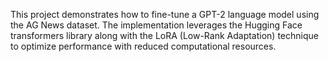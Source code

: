 This project demonstrates how to fine-tune a GPT-2 language model using the AG News dataset. The implementation leverages the Hugging Face transformers library along with the LoRA (Low-Rank Adaptation) technique to optimize performance with reduced computational resources.
